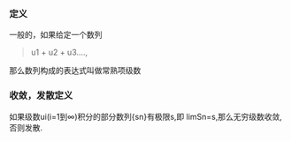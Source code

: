 ### 定义

一般的，如果给定一个数列

> u1 + u2 + u3....,

那么数列构成的表达式叫做常熟项级数

### 收敛，发散定义

如果级数ui(i=1到∞)积分的部分数列{sn}有极限s,即 limSn=s,那么无穷级数收敛,否则发散.

